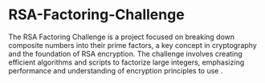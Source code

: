 # RSA-Factoring-Challenge
The RSA Factoring Challenge is a project focused on breaking down composite numbers into their prime factors, a key concept in cryptography and the foundation of RSA encryption. The challenge involves creating efficient algorithms and scripts to factorize large integers, emphasizing performance and understanding of encryption principles to use .

